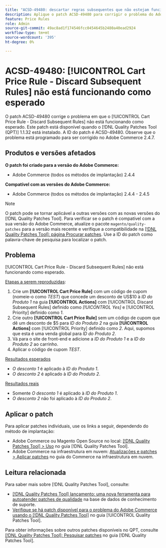 ```yaml
---
title: "ACSD-49480: descartar regras subsequentes que não estejam funcionando"
description: Aplique o patch ACSD-49480 para corrigir o problema do Adobe Commerce em que o [!UICONTROL Cart Price Rule - Discard Subsequent Rules] não está funcionando como esperado.
feature: Price Rules
role: Admin
source-git-commit: 49ac8ad1f174546fcc0454645b2480a40ead2924
workflow-type: tm+mt
source-wordcount: '395'
ht-degree: 0%

---
```


# ACSD-49480: [!UICONTROL Cart Price Rule - Discard Subsequent Rules] não está funcionando como esperado

O patch ACSD-49480 corrige o problema em que o [!UICONTROL Cart Price Rule - Discard Subsequent Rules] não está funcionando como esperado. Este patch está disponível quando o [!DNL Quality Patches Tool (QPT)] 1.1.32 está instalado. A ID do patch é ACSD-49480. Observe que o problema está programado para ser corrigido no Adobe Commerce 2.4.7.

## Produtos e versões afetados

**O patch foi criado para a versão do Adobe Commerce:**

* Adobe Commerce (todos os métodos de implantação) 2.4.4

**Compatível com as versões do Adobe Commerce:**

* Adobe Commerce (todos os métodos de implantação) 2.4.4 - 2.4.5

>[!NOTE]
>
>O patch pode se tornar aplicável a outras versões com as novas versões do [!DNL Quality Patches Tool]. Para verificar se o patch é compatível com a sua versão do Adobe Commerce, atualize o pacote `magento/quality-patches` para a versão mais recente e verifique a compatibilidade na [[!DNL Quality Patches Tool]: página Procurar patches](https://experienceleague.adobe.com/tools/commerce-quality-patches/index.html). Use a ID do patch como palavra-chave de pesquisa para localizar o patch.

## Problema

[!UICONTROL Cart Price Rule - Discard Subsequent Rules] não está funcionando como esperado.

<u>Etapas a serem reproduzidas</u>:

1. Crie um **[!UICONTROL Cart Price Rule]** com um código de cupom (nomeie-o como *TEST*) que concede um desconto de US$10 à *ID do Produto 1* na guia **[!UICONTROL Actions]** com [!UICONTROL Discard Subsequent Rules] definido como *[!UICONTROL Yes]* e [!UICONTROL Priority] definido como *1*.
1. Crie outro **[!UICONTROL Cart Price Rule]** sem um código de cupom que dê um desconto de $5 para *ID do Produto 2* na guia **[!UICONTROL Actions]** com [!UICONTROL Priority] definido como *2*. Aqui, supomos que esta é uma venda global para *ID do Produto 2*.
1. Vá para o site de front-end e adicione a *ID do Produto 1* e a *ID do Produto 2* ao carrinho.
1. Aplicar o código de cupom *TEST*.

<u>Resultados esperados</u>

* *O desconto 1* é aplicado à *ID do Produto 1*.
* *O desconto 2* é aplicado à *ID do Produto 2*.

<u>Resultados reais</u>

* Somente *O desconto 1* é aplicado à *ID do Produto 1*.
* *O desconto 2* não foi aplicado à *ID do Produto 2*.

## Aplicar o patch

Para aplicar patches individuais, use os links a seguir, dependendo do método de implantação:

* Adobe Commerce ou Magento Open Source no local: [[!DNL Quality Patches Tool] > Uso](https://experienceleague.adobe.com/docs/commerce-operations/tools/quality-patches-tool/usage.html) no guia [!DNL Quality Patches Tool].
* Adobe Commerce na infraestrutura em nuvem: [Atualizações e patches > Aplicar patches](https://experienceleague.adobe.com/docs/commerce-cloud-service/user-guide/develop/upgrade/apply-patches.html) no guia do Commerce na infraestrutura em nuvem.

## Leitura relacionada

Para saber mais sobre [!DNL Quality Patches Tool], consulte:

* [[!DNL Quality Patches Tool] lançamento: uma nova ferramenta para autoatender patches de qualidade](https://experienceleague.adobe.com/en/docs/commerce-knowledge-base/kb/announcements/commerce-announcements/magento-quality-patches-released-new-tool-to-self-serve-quality-patches) na base de dados de conhecimento de suporte.
* [Verifique se há patch disponível para o problema do Adobe Commerce usando o  [!DNL Quality Patches Tool]](/help/tools/quality-patches-tool/patches-available-in-qpt/check-patch-for-magento-issue-with-magento-quality-patches.md) no guia [!UICONTROL Quality Patches Tool].


Para obter informações sobre outros patches disponíveis no QPT, consulte [[!DNL Quality Patches Tool]: Pesquisar patches](https://experienceleague.adobe.com/tools/commerce-quality-patches/index.html) no guia [!DNL Quality Patches Tool].
